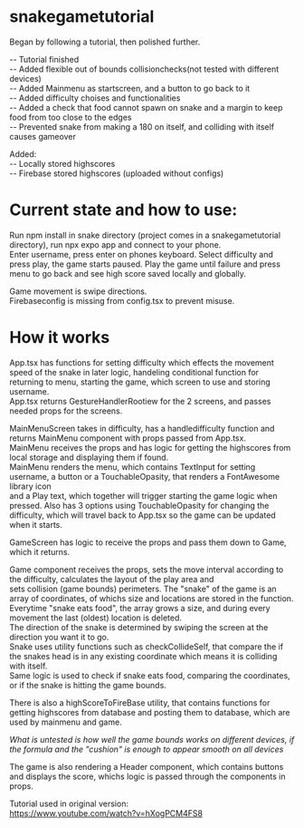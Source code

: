 # snakegametutorial
 Began by following a tutorial, then polished further.  

 -- Tutorial finished  
 -- Added flexible out of bounds collisionchecks(not tested with different devices)  
 -- Added Mainmenu as startscreen, and a button to go back to it  
 -- Added difficulty choises and functionalities  
 -- Added a check that food cannot spawn on snake and a margin to keep food from too close to the edges  
 -- Prevented snake from making a 180 on itself, and colliding with itself causes gameover  


 Added:  
 -- Locally stored highscores  
 -- Firebase stored highscores (uploaded without configs)  


# Current state and how to use:  
Run npm install in snake directory (project comes in a snakegametutorial directory), run npx expo app and connect to your phone.  
Enter username, press enter on phones keyboard. 
Select difficulty and press play, the game starts paused. Play the game until failure and press menu to go back and see high score saved locally and globally.  
  
Game movement is swipe directions.  
Firebaseconfig is missing from config.tsx to prevent misuse.    
  
# How it works  
App.tsx has functions for setting difficulty which effects the movement speed of the snake in later logic,
handeling conditional function for returning to menu, starting the game, which screen to use and storing username.  
App.tsx returns GestureHandlerRootiew for the 2 screens, and passes needed props for the screens.  

MainMenuScreen takes in difficulty, has a handledifficulty function and returns MainMenu component with props passed from App.tsx.  
MainMenu receives the props and has logic for getting the highscores from local storage and displaying them if found.  
MainMenu renders the menu, which contains TextInput for setting username, a button or a TouchableOpasity, that renders a FontAwesome library icon  
and a Play text, which together will trigger starting the game logic when pressed. Also has 3 options using TouchableOpasity for changing the difficulty, 
which will travel back to App.tsx so the game can be updated when it starts.  

GameScreen has logic to receive the props and pass them down to Game, which it returns.  

Game component receives the props, sets the move interval according to the difficulty, calculates the layout of the play area and  
sets collision (game bounds) perimeters. The "snake" of the game is an array of coordinates, of whichs size and locations are stored in the function.  
Everytime "snake eats food", the array grows a size, and during every movement the last (oldest) location is deleted.  
The direction of the snake is determined by swiping the screen at the direction you want it to go.  
Snake uses utility functions such as checkCollideSelf, that compare the if the snakes head is in any existing coordinate which means it is colliding with itself.  
Same logic is used to check if snake eats food, comparing the coordinates, or if the snake is hitting the game bounds.  
  
There is also a highScoreToFireBase utility, that contains functions for getting highscores from database and posting them to database, which are used by mainmenu and game.  

  
*What is untested is how well the game bounds works on different devices, if the formula and the "cushion" is enough to appear smooth on all devices*  
  
The game is also rendering a Header component, which contains buttons and displays the score, whichs logic is passed through the components in props.  



Tutorial used in original version:  
https://www.youtube.com/watch?v=hXogPCM4FS8  
